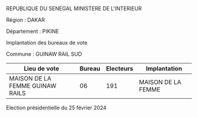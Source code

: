 REPUBLIQUE DU SENEGAL MINISTERE DE L'INTERIEUR

Région : DAKAR

Département : PIKINE

Implantation des bureaux de vote

Commune : GUINAW RAIL SUD

| Lieu de vote | Bureau | Electeurs | Implantation |
| - | - | - | - |
| MAISON DE LA FEMME GUINAW RAILS | 06 | 191 | MAISON DE LA FEMME |

<!-- PageNumber="10/25" -->

Election présidentielle du 25 février 2024
